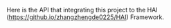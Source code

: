 Here is the API that integrating this project to the HAI (https://github.io/zhangzhengde0225/HAI) Framework.